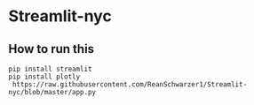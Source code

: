 # Streamlit-nyc

## How to run this 
```
pip install streamlit
pip install plotly
 https://raw.githubusercontent.com/ReanSchwarzer1/Streamlit-nyc/blob/master/app.py
```
